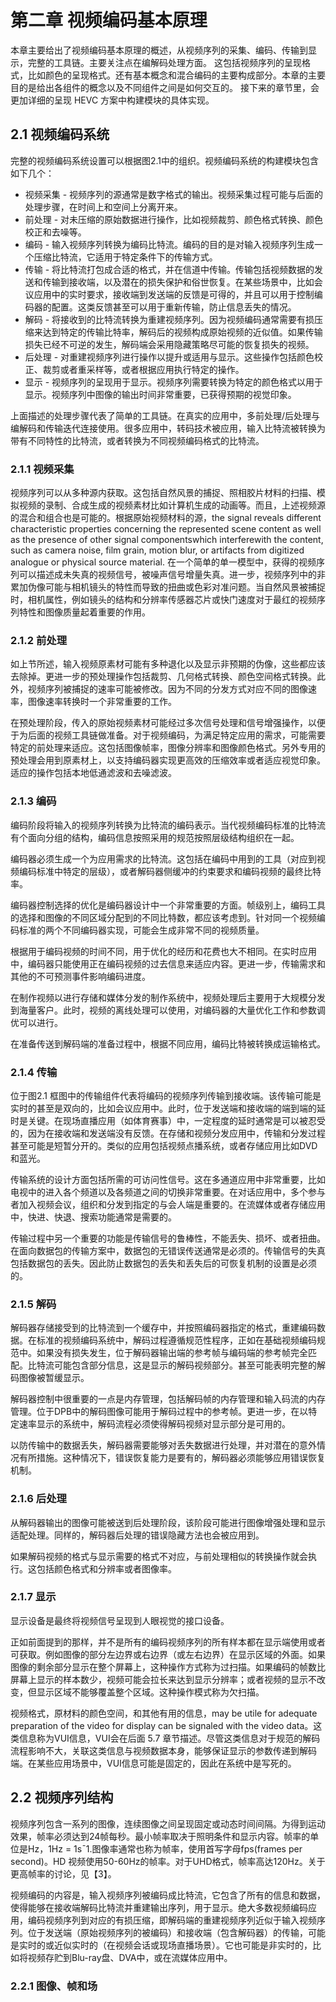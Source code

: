 # 第二章 视频编码基本原理

本章主要给出了视频编码基本原理的概述，从视频序列的采集、编码、传输到显示，完整的工具链。主要关注点在编解码处理方面。
这包括视频序列的呈现格式，比如颜色的呈现格式。还有基本概念和混合编码的主要构成部分。本章的主要目的是给出各组件的概念以及不同组件之间是如何交互的。
接下来的章节里，会更加详细的呈现 HEVC 方案中构建模块的具体实现。

## 2.1 视频编码系统

完整的视频编码系统设置可以根据图2.1中的组织。视频编码系统的构建模块包含如下几个：

* 视频采集 - 视频序列的源通常是数字格式的输出。视频采集过程可能与后面的处理步骤，在时间上和空间上分离开来。
* 前处理 - 对未压缩的原始数据进行操作，比如视频裁剪、颜色格式转换、颜色校正和去噪等。
* 编码 - 输入视频序列转换为编码比特流。编码的目的是对输入视频序列生成一个压缩比特流，它适用于特定条件下的传输方式。
* 传输 - 将比特流打包成合适的格式，并在信道中传输。传输包括视频数据的发送和传输到接收端，以及潜在的损失保护和俗世恢复。在某些场景中，比如会议应用中的实时要求，接收端到发送端的反馈是可得的，并且可以用于控制编码器的配置。这类反馈甚至可以用于重新传输，防止信息丢失的情况。
* 解码 - 将接收到的比特流转换为重建视频序列。因为视频编码通常需要有损压缩来达到特定的传输比特率，解码后的视频构成原始视频的近似值。如果传输损失已经不可逆的发生，解码端会采用隐藏策略尽可能的恢复损失的视频。
* 后处理 - 对重建视频序列进行操作以提升或适用与显示。这些操作包括颜色校正、裁剪或者重采样等，或者根据应用执行特定的操作。
* 显示 - 视频序列的呈现用于显示。视频序列需要转换为特定的颜色格式以用于显示。视频序列中图像的输出时间非常重要，已获得预期的视觉印象。

上面描述的处理步骤代表了简单的工具链。在真实的应用中，多前处理/后处理与编解码和传输迭代连接使用。很多应用中，转码技术被应用，输入比特流被转换为带有不同特性的比特流，或者转换为不同视频编码格式的比特流。

### 2.1.1 视频采集

视频序列可以从多种源内获取。这包括自然风景的捕捉、照相胶片材料的扫描、模拟视频的录制、合成生成的视频素材比如计算机生成的动画等。而且，上述视频源的混合和组合也是可能的。根据原始视频材料的源，the signal reveals different characteristic properties concerning the represented scene content as well as the presence of other signal componentswhich interferewith the content, such as camera noise, film grain, motion blur, or artifacts from digitized analogue or physical source material. 在一个简单的单一模型中，获得的视频序列可以描述成未失真的视频信号，被噪声信号增量失真。进一步，视频序列中的非累加伪像可能与相机镜头的特性而导致的扭曲或色彩对准问题。当自然风景被捕捉时，相机属性，例如镜头的结构和分辨率传感器芯片或快门速度对于最红的视频序列特性和图像质量起着重要的作用。

### 2.1.2 前处理

如上节所述，输入视频原素材可能有多种退化以及显示非预期的伪像，这些都应该去除掉。更进一步的预处理操作包括裁剪、几何格式转换、颜色空间格式转换。此外，视频序列被捕捉的速率可能被修改。因为不同的分发方式对应不同的图像速率，图像速率转换时一个非常重要的工作。

在预处理阶段，传入的原始视频素材可能经过多次信号处理和信号增强操作，以便于为后面的视频工具链做准备。对于视频编码，为满足特定应用的需求，可能需要特定的前处理来适应。这包括图像帧率，图像分辨率和图像颜色格式。另外专用的预处理会用到原素材上，以支持编码器实现更高效的压缩效率或者适应视觉印象。适应的操作包括本地低通滤波和去噪滤波。

### 2.1.3 编码

编码阶段将输入的视频序列转换为比特流的编码表示。当代视频编码标准的比特流有个面向分组的结构，编码信息按照采用的规范按照层级结构组织在一起。

编码器必须生成一个为应用需求的比特流。这包括在编码中用到的工具（对应到视频编码标准中特定的层级），或者解码器侧缓冲的约束要求和编码视频的最终比特率。

编码器控制选择的优化是编码器设计中一个非常重要的方面。帧级别上，编码工具的选择和图像的不同区域分配到的不同比特数，都应该考虑到。针对同一个视频编码标准的两个不同编码器实现，可能会生成非常不同的视频质量。

根据用于编码视频的时间不同，用于优化的经历和花费也大不相同。在实时应用中，编码器只能使用正在编码视频的过去信息来适应内容。更进一步，传输需求和其他的不可预测事件影响编码进度。

在制作视频以进行存储和媒体分发的制作系统中，视频处理后主要用于大规模分发到海量客户。此时，视频的离线处理可以使用，对编码器的大量优化工作和参数调优可以进行。

在准备传送到解码端的准备过程中，根据不同应用，编码比特被转换成运输格式。

### 2.1.4 传输

位于图2.1 框图中的传输组件代表将编码的视频序列传输到接收端。该传输可能是实时的甚至是双向的，比如会议应用中。此时，位于发送端和接收端的端到端的延时是关键。在现场直播应用（如体育赛事）中，一定程度的延时通常是可以被忍受的，因为在接收端和发送端没有反馈。在存储和视频分发应用中，传输和分发过程甚至可能是短暂分开的。类似的应用包括视频点播系统，或者存储应用比如DVD和蓝光。

传输系统的设计方面包括所需的可访问性信号。这在多通道应用中非常重要，比如电视中的进入各个频道以及各频道之间的切换非常重要。在对话应用中，多个参与者加入视频会议，组织和分发到指定的与会人端是重要的。在流媒体或者存储应用中，快进、快退、搜索功能通常是需要的。

传输过程中另一个重要的功能是传输信号的鲁棒性，不能丢失、损坏、或者扭曲。在面向数据包的传输方案中，数据包的无错误传送通常是必须的。传输信号的失真包括数据包的丢失。因此防止数据包的丢失和丢失后的可恢复机制的设置是必须的。

### 2.1.5 解码

解码器存储接受到的比特流到一个缓存中，并按照编码器指定的格式，重建编码数据。在标准的视频编码系统中，解码过程遵循规范性程序，正如在基础视频编码规范中。如果没有损失发生，位于解码器输出端的参考帧与编码端的参考帧完全匹配。比特流可能包含部分信息，这是显示的解码视频部分。甚至可能表明完整的解码图像被暂缓显示。

解码器控制中很重要的一点是内存管理，包括解码帧的内存管理和输入码流的内存管理。位于DPB中的解码图像可能用于解码过程中的参考帧。更进一步，在以特定速率显示的系统中，解码流程必须使得解码视频对显示部分是可用的。

以防传输中的数据丢失，解码器需要能够对丢失数据进行处理，并对潜在的意外情况有所措施。这种情况下，错误恢复能力是要有的，解码器必须能够应用错误恢复机制。

### 2.1.6 后处理

从解码器输出的图像可能被送到后处理阶段，该阶段可能进行图像增强处理和显示适配处理。同样的，解码器后处理的错误隐藏方法也会被应用到。

如果解码视频的格式与显示需要的格式不对应，与前处理相似的转换操作就会执行。这包括颜色格式和分辨率或者图像率。

### 2.1.7 显示

显示设备是最终将视频信号呈现到人眼视觉的接口设备。

正如前面提到的那样，并不是所有的编码视频序列的所有样本都在显示端使用或者可获取。例如图像的部分左边界或右边界（或左右边界）在显示区域的外面。如果图像的剩余部分显示在整个屏幕上，这种操作方式称为过扫描。如果编码的帧数比屏幕上显示的样本数少，视频可能会拉长来达到显示分辨率；或者视频的显示不改变，但显示区域不能够覆盖整个区域。这种操作模式称为欠扫描。

视频格式，原材料的颜色空间，和其他有用的信息，may be utile for adequate preparation of the video for display can be signaled with the video data。这类信息称为VUI信息，VUI会在后面 5.7 章节描述。尽管这类信息对于规范的解码流程影响不大，关联这类信息与视频数据本身，能够保证显示的参数传递到解码端。在某些应用场景中，VUI信息可能是固定的，因此在系统中是写死的。

## 2.2 视频序列结构

视频序列包含一系列的图像，连续图像之间呈现固定或动态时间间隔。为得到运动效果，帧率必须达到24帧每秒。最小帧率取决于照明条件和显示内容。帧率的单位是Hz，1Hz = 1s¯1.图像率通常也称为帧率，使用首写字母fps(frames per second)。HD 视频使用50-60Hz的帧率。对于UHD格式，帧率高达120Hz。关于更高帧率的讨论，见【3】。

视频编码的内容是，输入视频序列被编码成比特流，它包含了所有的信息和数据，使得能够在接收端解码比特流并重建输出序列，用于显示。绝大多数视频编码应用，编码视频序列到对应的有损压缩，即解码端的重建视频序列近似于输入视频序列。位于发送端（原始视频序列的被编码）和接收端（包含解码器）的传输，可能是实时的或近似实时的（在视频会话或现场直播场景）。它也可能是非实时的，比如将视频存贮到Blu-ray盘、DVA中，或在流媒体应用中。

### 2.2.1 图像、帧和场


